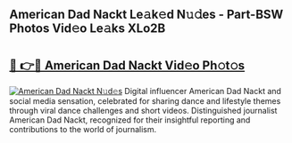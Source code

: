 ## American Dad Nackt Le𝚊k𝚎d N𝚞𝚍es - Part-BSW Photos Vid𝚎o Le𝚊ks XLo2B

# <h2><a href="http://fb3j4pz.evod.top/?m=American+Dad+Nackt">🔗 👉🔴 American Dad Nackt Vid𝚎o Ph𝚘t𝚘s</a></h2>

[![American Dad Nackt N𝚞d𝚎s](https://i.imgur.com/8V9OHl7.gif)](http://fb3j4pz.evod.top/?m=American+Dad+Nackt)
Digital influencer American Dad Nackt and social media sensation, celebrated for sharing dance and lifestyle themes through viral dance challenges and short videos. Distinguished journalist American Dad Nackt, recognized for their insightful reporting and contributions to the world of journalism. 
